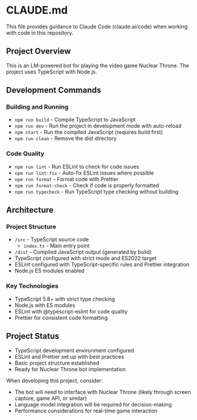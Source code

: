 # CLAUDE.md

This file provides guidance to Claude Code (claude.ai/code) when working with code in this repository.

## Project Overview

This is an LM-powered bot for playing the video game Nuclear Throne. The project uses TypeScript with Node.js.

## Development Commands

### Building and Running
- `npm run build` - Compile TypeScript to JavaScript
- `npm run dev` - Run the project in development mode with auto-reload
- `npm start` - Run the compiled JavaScript (requires build first)
- `npm run clean` - Remove the dist directory

### Code Quality
- `npm run lint` - Run ESLint to check for code issues
- `npm run lint:fix` - Auto-fix ESLint issues where possible
- `npm run format` - Format code with Prettier
- `npm run format:check` - Check if code is properly formatted
- `npm run typecheck` - Run TypeScript type checking without building

## Architecture

### Project Structure
- `/src` - TypeScript source code
  - `index.ts` - Main entry point
- `/dist` - Compiled JavaScript output (generated by build)
- TypeScript configured with strict mode and ES2022 target
- ESLint configured with TypeScript-specific rules and Prettier integration
- Node.js ES modules enabled

### Key Technologies
- TypeScript 5.8+ with strict type checking
- Node.js with ES modules
- ESLint with @typescript-eslint for code quality
- Prettier for consistent code formatting

## Project Status

- TypeScript development environment configured
- ESLint and Prettier set up with best practices
- Basic project structure established
- Ready for Nuclear Throne bot implementation

When developing this project, consider:
- The bot will need to interface with Nuclear Throne (likely through screen capture, game API, or similar)
- Language model integration will be required for decision-making
- Performance considerations for real-time game interaction